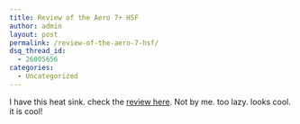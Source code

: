 ```yaml
---
title: Review of the Aero 7+ HSF
author: admin
layout: post
permalink: /review-of-the-aero-7-hsf/
dsq_thread_id:
  - 26005656
categories:
  - Uncategorized
---
```

I have this heat sink. check the [review here][1]. Not by me. too lazy. looks cool. it is cool!

 [1]: http://www.3dxtreme.org/Coolermaster_Aero7_p1.shtml
